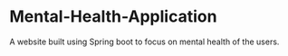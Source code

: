 # Mental-Health-Application
A website built using Spring boot to focus on mental health of the users. 
